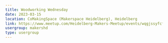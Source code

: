 ```yaml
---
title: Woodworking Wednesday
date: 2023-03-15
location: CoMakingSpace (Makerspace Heidelberg), Heidelberg
link: https://www.meetup.com/Heidelberg-Makers-Meetup/events/wqgjssyfcfbtb/
usergroup: makershd
type: usergroup
---
```

